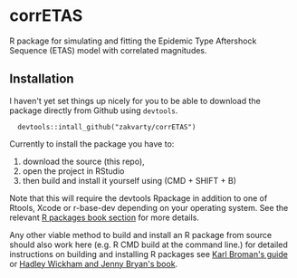 # corrETAS
R package for simulating and fitting the Epidemic Type Aftershock Sequence (ETAS) model with correlated magnitudes.

## Installation
I haven't yet set things up nicely for you to be able to download the package directly from Github using `devtools`.

```
  devtools::intall_github("zakvarty/corrETAS")
```

Currently to install the package you have to: 
  1. download the source (this repo),
  2. open the project in RStudio 
  3. then build and install it yourself using (CMD + SHIFT + B)

Note that this will require the devtools Rpackage in addition to one of Rtools, Xcode or r-base-dev depending on your operating system. See the relevant [R packages book section](https://r-pkgs.org/setup.html#setup-tools) for more details.

Any other viable method to build and install an R package from source should also work here (e.g. R CMD build at the command line.)
for detailed instructions on building and installing R packages see [Karl Broman's guide](https://kbroman.org/pkg_primer/pages/build.html) or [Hadley Wickham and Jenny Bryan's book](https://rpkgs.org). 
